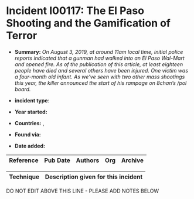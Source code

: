 # Incident I00117: The El Paso Shooting and the Gamification of Terror

* **Summary:** <i>On August 3, 2019, at around 11am local time, initial police reports indicated that a gunman had walked into an El Paso Wal-Mart and opened fire. As of the publication of this article, at least eighteen people have died and several others have been injured. One victim was a four-month old infant. As we’ve seen with two other mass shootings this year, the killer announced the start of his rampage on 8chan’s /pol board.</i>

* **incident type**: 

* **Year started:** 

* **Countries:**  , 

* **Found via:** 

* **Date added:** 


| Reference | Pub Date | Authors | Org | Archive |
| --------- | -------- | ------- | --- | ------- |

 

| Technique | Description given for this incident |
| --------- | ------------------------- |


DO NOT EDIT ABOVE THIS LINE - PLEASE ADD NOTES BELOW